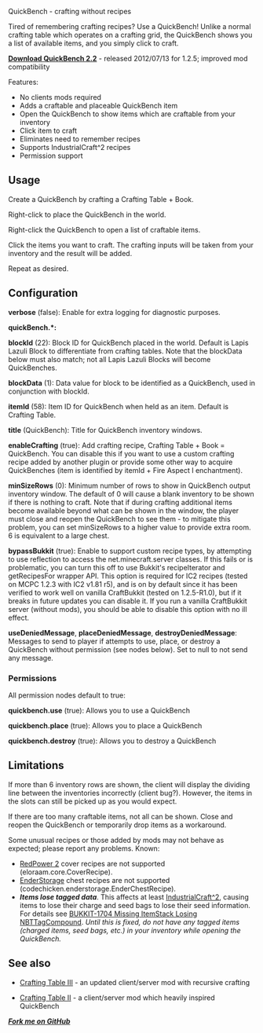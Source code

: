 QuickBench - crafting without recipes

Tired of remembering crafting recipes? Use a QuickBench! Unlike a normal crafting table
which operates on a crafting grid, the QuickBench shows you a list of available items,
and you simply click to craft.

**[Download QuickBench 2.2](http://dev.bukkit.org/server-mods/quickbench/files/7-quick-bench-2-2/)** - released 2012/07/13 for 1.2.5; improved mod compatibility

Features:

* No clients mods required
* Adds a craftable and placeable QuickBench item
* Open the QuickBench to show items which are craftable from your inventory
* Click item to craft 
* Eliminates need to remember recipes
* Supports IndustrialCraft^2 recipes
* Permission support

## Usage

Create a QuickBench by crafting a Crafting Table + Book.

Right-click to place the QuickBench in the world.

Right-click the QuickBench to open a list of craftable items.

Click the items you want to craft. The crafting inputs will be taken
from your inventory and the result will be added.

Repeat as desired.

## Configuration

**verbose** (false): Enable for extra logging for diagnostic purposes.

**quickBench.\*:**

**blockId** (22): Block ID for QuickBench placed in the world. Default is Lapis Lazuli Block to differentiate from 
   crafting tables. Note that the blockData below must also match; not all Lapis Lazuli Blocks will become QuickBenches.

**blockData** (1): Data value for block to be identified as a QuickBench, used in conjunction with blockId.

**itemId** (58): Item ID for QuickBench when held as an item. Default is Crafting Table.

**title** (QuickBench): Title for QuickBench inventory windows.

**enableCrafting** (true): Add crafting recipe, Crafting Table + Book = QuickBench. You can disable this
if you want to use a custom crafting recipe added by another plugin or provide some other way to acquire
QuickBenches (item is identified by itemId + Fire Aspect I enchantment).

**minSizeRows** (0): Minimum number of rows to show in QuickBench output inventory window. The default of 0
will cause a blank inventory to be shown if there is nothing to craft. Note that if during crafting additional items
become available beyond what can be shown in the window, the player must close and reopen the QuickBench to see
them - to mitigate this problem, you can set minSizeRows to a higher value to provide extra room. 6 is equivalent to a large chest.

**bypassBukkit** (true): Enable to support custom recipe types, by attempting to use reflection to access
the net.minecraft.server classes. If this fails or is problematic, you can turn this off to use 
Bukkit's recipeIterator and getRecipesFor wrapper API. This option is required for IC2 recipes
(tested on MCPC 1.2.3 with IC2 v1.81 r5), and is on
by default since it has been verified to work well on vanilla CraftBukkit (tested on 1.2.5-R1.0),
but if it breaks in future updates you can disable it. If you run a vanilla CraftBukkit server (without mods),
you should be able to disable this option with no ill effect.

**useDeniedMessage**, **placeDeniedMessage**, **destroyDeniedMessage**: Messages to send to player if attempts
to use, place, or destroy a QuickBench without permission (see nodes below). Set to null to not send any message.

### Permissions

All permission nodes default to true:

**quickbench.use** (true): Allows you to use a QuickBench

**quickbench.place** (true): Allows you to place a QuickBench 

**quickbench.destroy** (true): Allows you to destroy a QuickBench

## Limitations

If more than 6 inventory rows are shown, the client will display the dividing line between the inventories incorrectly (client bug?).
However, the items in the slots can still be picked up as you would expect.

If there are too many craftable items, not all can be shown. Close and reopen the QuickBench or temporarily drop items as a workaround.

Some unusual recipes or those added by mods may not behave as expected; please report any problems. Known:

* [RedPower 2](http://www.minecraftforum.net/topic/365357-125-eloraams-mods-redpower-2-prerelease-5b2/) cover recipes are not supported (eloraam.core.CoverRecipe).
* [EnderStorage](http://www.minecraftforum.net/topic/1160665-125mods-quiddity-modding/) chest recipes are not supported (codechicken.enderstorage.EnderChestRecipe).
* ***Items lose tagged data***. This affects at least [IndustrialCraft^2](http://wiki.industrial-craft.net/), causing items to lose their charge and seed bags to lose their seed information. For details see [BUKKIT-1704 Missing ItemStack Losing NBTTagCompound](https://bukkit.atlassian.net/browse/BUKKIT-1704). *Until this is fixed, do not have any tagged items (charged items, seed bags, etc.) in your inventory while opening the QuickBench.*


## See also

* [Crafting Table III](http://www.minecraftforum.net/topic/1189975-b18mc125-craftingtableiii-bug-fixs-more-mod-support/) - an updated client/server mod with recursive crafting

* [Crafting Table II](http://www.minecraftforum.net/topic/856538-11-crafting-table-ii-v162-310112/) - a client/server mod which heavily inspired QuickBench

***[Fork me on GitHub](https://github.com/mushroomhostage/QuickBench)***

